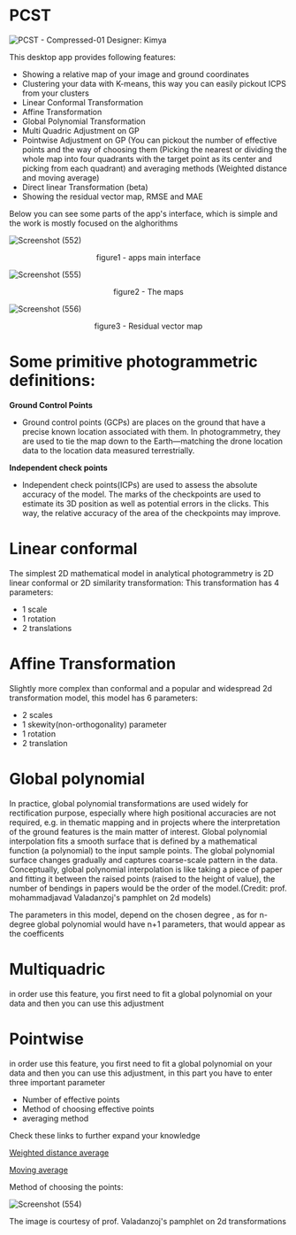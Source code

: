# PCST

![PCST - Compressed-01](https://user-images.githubusercontent.com/89359094/149029187-36270906-b88c-4636-bcf5-9f0cf2b34bd4.jpg)
Designer: Kimya

This desktop app provides following features:
- Showing a relative map of your image and ground coordinates
- Clustering your data with K-means, this way you can easily pickout ICPS from your clusters
- Linear Conformal Transformation
- Affine Transformation
- Global Polynomial Transformation
- Multi Quadric Adjustment on GP
- Pointwise Adjustment on GP (You can pickout the number of effective points and the way of choosing them (Picking the nearest or dividing the whole map into four quadrants with the target point as its center and picking from each quadrant) and averaging methods (Weighted distance and moving average)
- Direct linear Transformation (beta)
- Showing the residual vector map, RMSE and MAE

Below you can see some parts of the app's interface, which is simple and the work is mostly focused on the alghorithms

![Screenshot (552)](https://user-images.githubusercontent.com/89359094/149015274-76d63c6a-df50-46b5-bc6b-9c959d9e0d30.png)
                              <p align="center">
   figure1 - apps main interface
</p>

![Screenshot (555)](https://user-images.githubusercontent.com/89359094/149019687-726bb4ea-c5af-49ab-9986-bea4c06fcef8.png)
                              <p align="center">
   figure2 - The maps
</p>

![Screenshot (556)](https://user-images.githubusercontent.com/89359094/149020177-c0afab50-9cbe-4bdd-9052-9a846b885a2f.png)
                             <p align="center">
   figure3 - Residual vector map
</p>




# Some primitive photogrammetric definitions:

**Ground Control Points** 
- Ground control points (GCPs) are places on the ground that have a precise known location associated with them. In photogrammetry, they are used to tie the map down to the Earth—matching the drone location data to the location data measured terrestrially.

**Independent check points**
- Independent check points(ICPs) are used to assess the absolute accuracy of the model. The marks of the checkpoints are used to estimate its 3D position as well as potential errors in the clicks. This way, the relative accuracy of the area of the checkpoints may improve.

# Linear conformal
The simplest 2D mathematical model in analytical photogrammetry is 2D linear conformal or 2D similarity transformation:
This transformation has 4 parameters: 
- 1 scale
- 1 rotation 
- 2 translations 

# Affine Transformation
Slightly more complex than conformal and a popular and widespread 2d transformation model, this model has 6 parameters:
- 2 scales 
- 1 skewity(non-orthogonality) parameter
- 1 rotation
- 2 translation

# Global polynomial
In practice, global polynomial transformations are used widely for rectification purpose, especially where high positional accuracies are not required, e.g. in thematic mapping and in projects where the interpretation of the ground features is the main matter of interest.
Global polynomial interpolation fits a smooth surface that is defined by a mathematical function (a polynomial) to the input sample points. The global polynomial surface changes gradually and captures coarse-scale pattern in the data.
Conceptually, global polynomial interpolation is like taking a piece of paper and fitting it between the raised points (raised to the height of value), the number of bendings in papers would be the order of the model.(Credit: prof. mohammadjavad Valadanzoj's pamphlet on 2d models)

The parameters in this model, depend on the chosen degree , as for n-degree global polynomial would have n+1 parameters, that would appear as the coefficents

# Multiquadric
in order use this feature, you first need to fit a global polynomial on your data and then you can use this adjustment

# Pointwise
in order use this feature, you first need to fit a global polynomial on your data and then you can use this adjustment,
in this part you have to enter three important parameter
- Number of effective points 
- Method of choosing effective points
- averaging method

Check these links to further expand your knowledge

<a href='https://encyclopediaofmath.org/wiki/Distance-weighted_mean'> Weighted distance average </a>

<a href='https://en.wikipedia.org/wiki/Moving_average'>Moving average </a>

Method of choosing the points:

![Screenshot (554)](https://user-images.githubusercontent.com/89359094/149018826-800ecac8-49e0-4e2a-ad22-43302850e986.png)

The image is courtesy of prof. Valadanzoj's pamphlet on 2d transformations



